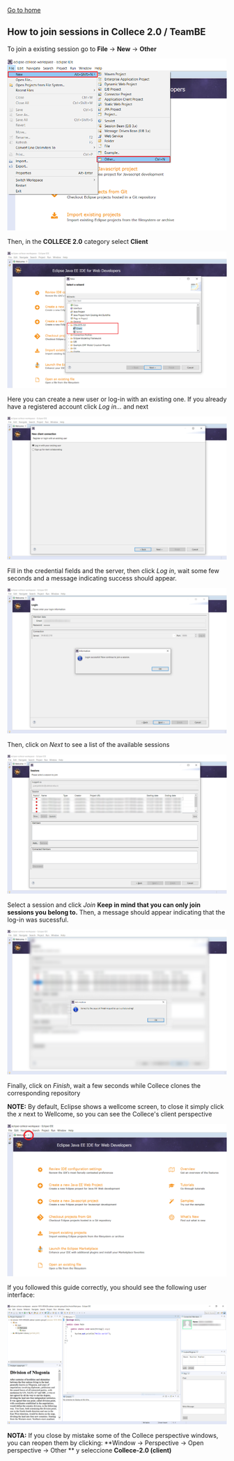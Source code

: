 [Go to home](/README.md)

## How to join sessions in Collece 2.0 / TeamBE

To join a existing session go to **File** &rarr; **New** &rarr; **Other**

![](assets/img/file-new-other.png)

Then, in the **COLLECE 2.0** category select **Client**

![](assets/img/collece-wizard-category.png)

Here you can create a new user or log-in with an existing one. If you already have a registered account click *Log in...* and next

![](assets/img/login-or-signup.png)

Fill in the credential fields and the server, then click *Log in*, wait some few seconds and a message indicating success should appear.

![](assets/img/login-successful.png)

Then, click on *Next* to see a list of the available sessions

![](assets/img/session-list.png)

Select a session and click *Join* **Keep in mind that you can only join sessions you belong to.** 
Then, a message should appear indicating that the log-in was sucessful.

![](assets/img/joined-to-session.png)

Finally, click on *Finish*, wait a few seconds while Collece clones the corresponding repository

**NOTE:** By default, Eclipse shows a wellcome screen, to close it simply click the *x* next to Wellcome, so you can see the Collece's client perspective

![](assets/img/eclipse-wellcome-screen.png)

If you followed this guide correctly, you should see the following user interface:

![](assets/img/collece-client-perspective.png)


**NOTA:** If you close by mistake some of the Collece perspective windows, you can reopen them by clicking:  **Window &rarr; Perspective &rarr; Open perspective &rarr; Other ** y seleccione **Collece-2.0 (client)**
